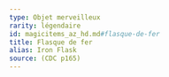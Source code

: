 ```yaml
---
type: Objet merveilleux
rarity: légendaire
id: magicitems_az_hd.md#flasque-de-fer
title: Flasque de fer
alias: Iron Flask
source: (CDC p165)
---
```


